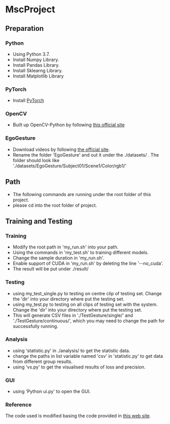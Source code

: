 # MscProject

## Preparation
### Python
* Using Python 3.7.
* Install Numpy Library.
* Install Pandas Library.
* Install Sklearng Library.
* Install Matplotlib Library
  
### PyTorch
* Install [PyTorch](http://pytorch.org/)

### OpenCV
* Built up OpenCV-Python by following [this official site](https://docs.opencv.org/4.4.0/da/df6/tutorial_py_table_of_contents_setup.html)

### EgoGesture
* Download videos by following [the official site](http://www.nlpr.ia.ac.cn/iva/yfzhang/datasets/egogesture.html).
* Rename the folder 'EgoGesture' and out it under the ./datasets/ . The folder should look like './datasets/EgoGesture/Subject01/Scene1/Color/rgb1/'

## Path
* The following commands are running under the root folder of this project.
* please cd into the root folder of project.

## Training and Testing
### Training
* Modify the root path in 'my_run.sh' into your path.
* Using the commands in 'my_test.sh' to training different models.
* Change the sample duration in 'my_run.sh'.
* Enable support of CUDA in 'my_run.sh' by deleting the line '--no_cuda'.
* The result will be put under ./result/

### Testing
* using my_test_single.py to testing on centre clip of testing set. Change the 'dir' into your directory where put the testing set.
* using my_test.py to testing on all clips of testing set with the system. Change the 'dir' into your directory where put the testing set.
* This will generate CSV files in './TestGesture/single/' and './TestGesture/continuous/', which you may need to change the path for successfully running.
### Analysis
* using 'statistic.py' in ./analysis/ to get the statistic data.
* change the paths in list variable named 'csv' in 'statistic.py' to get data from different group results.
* using 'vs.py' to get the visualised results of loss and precision.

### GUI
* using 'Python ui.py' to open the GUI.
  
### Reference 
The code used is modified basing the code provided in [this web site](https://github.com/ahmetgunduz/Real-time-GesRec).